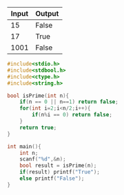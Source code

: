 
| Input | Output |
| ----- | ------ |
| 15    | False  |
| 17    | True   |
| 1001  | False  |


```c
#include<stdio.h>
#include<stdbool.h>
#include<ctype.h>
#include<string.h>

bool isPrime(int n){
    if(n == 0 || n==1) return false;
    for(int i=2;i<n/2;i++){
        if(n%i == 0) return false;
    }
    return true;
}

int main(){
    int n;
    scanf("%d",&n);
    bool result = isPrime(n);
    if(result) printf("True");
    else printf("False");
}
```
